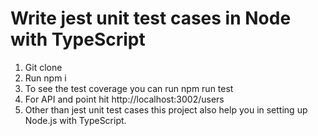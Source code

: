 # Write jest unit test cases in Node with TypeScript

1. Git clone
2. Run npm i
3. To see the test coverage you can run npm run test
4. For API and point hit http://localhost:3002/users
4. Other than jest unit test cases this project also help you in setting up Node.js with TypeScript.